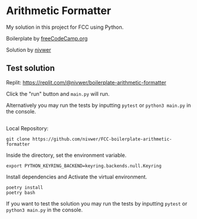 # Arithmetic Formatter

My solution in this project for FCC using Python.


Boilerplate by <a href="https://www.freecodecamp.org">freeCodeCamp.org</a>

Solution by <a href="https://github.com/nivwer">nivwer</a>

## Test solution

Replit: <a href="https://replit.com/@nivwer/boilerplate-arithmetic-formatter">https://replit.com/@nivwer/boilerplate-arithmetic-formatter</a>

Click the "run" button and `main.py` will run.

Alternatively you may run the tests by inputting `pytest` or `python3 main.py` in the console.


<h2></h2>

Local Repository:

```
git clone https://github.com/nivwer/FCC-boilerplate-arithmetic-formatter
```



Inside the directory, set the environment variable.
```
export PYTHON_KEYRING_BACKEND=keyring.backends.null.Keyring
```

Install dependencies and Activate the virtual environment.
```
poetry install
poetry bash
```

If you want to test the solution you may run the tests by inputting `pytest` or `python3 main.py` in the console.

